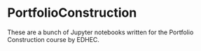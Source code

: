 # PortfolioConstruction

These are a bunch of Jupyter notebooks written for the Portfolio Construction course by EDHEC. 
